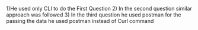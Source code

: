 1)He used only CLI to do the First Question 
2) In the second question similar approach was followed
3) In the third question he used postman for the passing the data he used postman instead of Curl command
